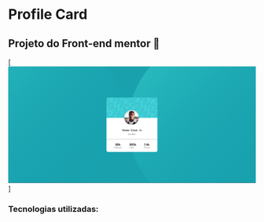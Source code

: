 # Profile Card
## Projeto do Front-end mentor 🚀
[<img src="./src/imagens/Capturar-profile-card.PNG">]
### Tecnologias utilizadas:


